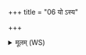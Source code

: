 +++
title = "06 यो ऽस्य"

+++
<details><summary>मूलम् (WS)</summary>

यो ऽस्य षष्ठो ऽपानः । स यज्ञः ॥ ६ ॥
</details>